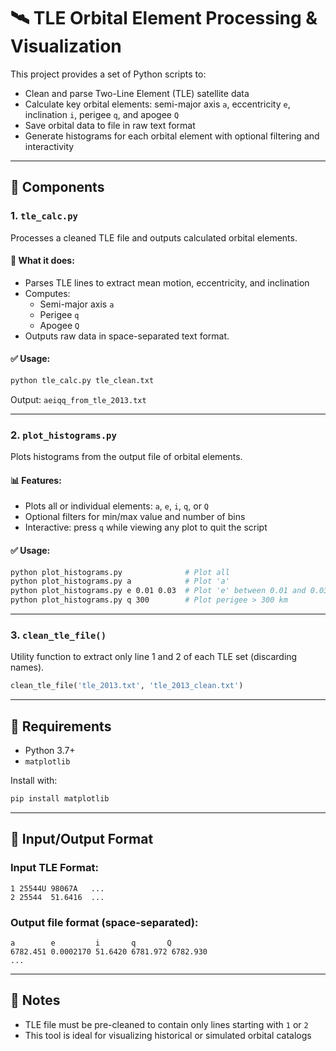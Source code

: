 # 🛰️ TLE Orbital Element Processing & Visualization

This project provides a set of Python scripts to:
- Clean and parse Two-Line Element (TLE) satellite data
- Calculate key orbital elements: semi-major axis `a`, eccentricity `e`, inclination `i`, perigee `q`, and apogee `Q`
- Save orbital data to file in raw text format
- Generate histograms for each orbital element with optional filtering and interactivity

---

## 📂 Components

### 1. `tle_calc.py`
Processes a cleaned TLE file and outputs calculated orbital elements.

#### 🧮 What it does:
- Parses TLE lines to extract mean motion, eccentricity, and inclination
- Computes:
  - Semi-major axis `a`
  - Perigee `q`
  - Apogee `Q`
- Outputs raw data in space-separated text format.

#### ✅ Usage:
```bash
python tle_calc.py tle_clean.txt
```
Output: `aeiqq_from_tle_2013.txt`

---

### 2. `plot_histograms.py`
Plots histograms from the output file of orbital elements.

#### 📊 Features:
- Plots all or individual elements: `a`, `e`, `i`, `q`, or `Q`
- Optional filters for min/max value and number of bins
- Interactive: press `q` while viewing any plot to quit the script

#### ✅ Usage:
```bash
python plot_histograms.py              # Plot all
python plot_histograms.py a            # Plot 'a'
python plot_histograms.py e 0.01 0.03  # Plot 'e' between 0.01 and 0.03
python plot_histograms.py q 300        # Plot perigee > 300 km
```

---

### 3. `clean_tle_file()`
Utility function to extract only line 1 and 2 of each TLE set (discarding names).

```python
clean_tle_file('tle_2013.txt', 'tle_2013_clean.txt')
```

---

## 🔧 Requirements

- Python 3.7+
- `matplotlib`

Install with:

```bash
pip install matplotlib
```

---

## 📁 Input/Output Format

### Input TLE Format:
```
1 25544U 98067A   ...
2 25544  51.6416  ...
```

### Output file format (space-separated):
```
a        e         i       q       Q
6782.451 0.0002170 51.6420 6781.972 6782.930
...
```

---

## 📌 Notes
- TLE file must be pre-cleaned to contain only lines starting with `1` or `2`
- This tool is ideal for visualizing historical or simulated orbital catalogs

